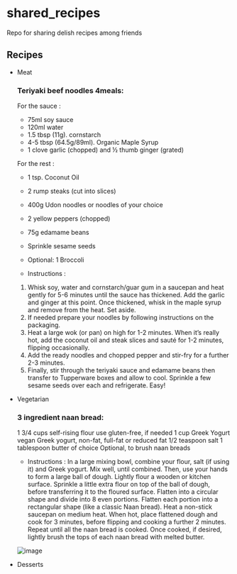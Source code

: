 # shared_recipes
Repo for sharing delish recipes among friends 

## Recipes
- Meat
  ### Teriyaki beef noodles 4meals:  ###
  For the sauce :

  - 75ml soy sauce
  - 120ml water
  - 1.5 tbsp (11g). cornstarch
  - 4-5 tbsp (64.5g/89ml). Organic Maple Syrup
  - 1 clove garlic (chopped) and ½ thumb ginger (grated)

  For the rest :

  - 1 tsp. Coconut Oil
  - 2 rump steaks (cut into slices)
  - 400g Udon noodles or noodles of your choice
  - 2 yellow peppers (chopped)
  - 75g edamame beans
  - Sprinkle sesame seeds
  - Optional: 1 Broccoli

  - Instructions :
  1. Whisk soy, water and cornstarch/guar gum in a saucepan and heat gently for 5-6 minutes until the sauce has thickened. Add the garlic and ginger at this point. Once thickened, whisk in the maple syrup and remove from the heat. Set aside.
  2. If needed prepare your noodles by following instructions on the packaging.
  3. Heat a large wok (or pan) on high for 1-2 minutes. When it’s really hot, add the coconut oil and steak slices and sauté for 1-2 minutes, flipping occasionally.
  3. Add the ready noodles and chopped pepper and stir-fry for a further 2-3 minutes.
  4. Finally, stir through the teriyaki sauce and edamame beans then transfer to Tupperware boxes and allow to cool. Sprinkle a few sesame seeds over each and refrigerate. Easy!

- Vegetarian
  ### 3 ingredient naan bread:  ### 
  1 3/4 cups self-rising flour use gluten-free, if needed
  1 cup Greek Yogurt vegan Greek yogurt, non-fat, full-fat or reduced fat
  1/2 teaspoon salt
  1 tablespoon butter of choice Optional, to brush naan breads
  
  - Instructions :
  In a large mixing bowl, combine your flour, salt (if using it) and Greek yogurt. Mix well, until combined. Then, use your hands to form a large ball of dough.
  Lightly flour a wooden or kitchen surface. Sprinkle a little extra flour on top of the ball of dough, before transferring it to the floured surface. Flatten into a circular shape and divide into 8 even portions. Flatten each portion into a rectangular shape (like a classic Naan bread).
  Heat a non-stick saucepan on medium heat. When hot, place flattened dough and cook for 3 minutes, before flipping and cooking a further 2 minutes. Repeat until all the naan bread is cooked. Once cooked, if desired, lightly brush the tops of each naan bread with melted butter. 
  
  ![image](https://user-images.githubusercontent.com/77455675/161097083-641472bd-d721-440a-8e49-65382b902dd1.png)

- Desserts 
